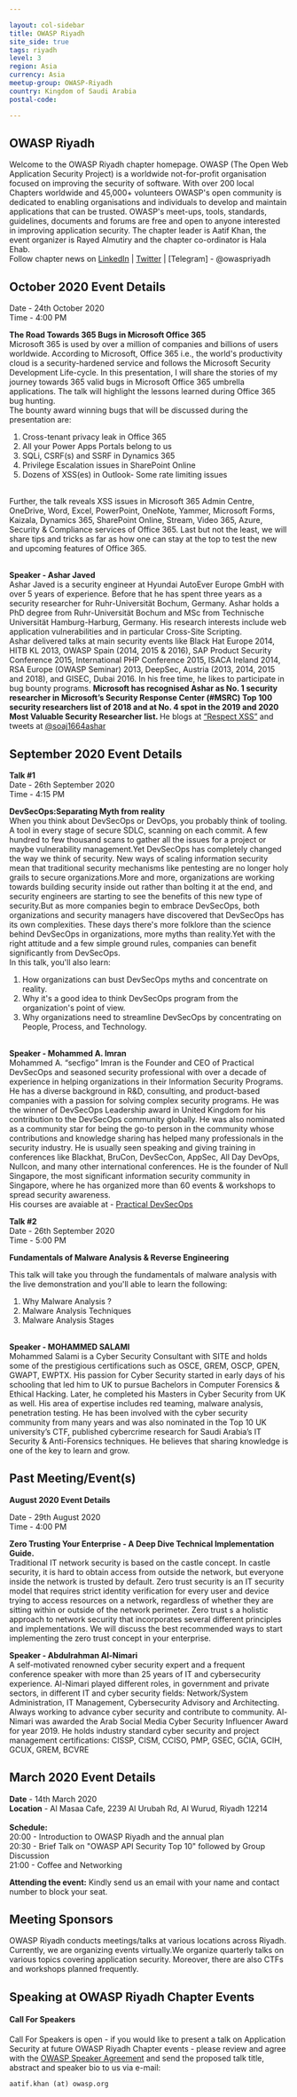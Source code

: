 ```yaml
---

layout: col-sidebar
title: OWASP Riyadh
site_side: true
tags: riyadh
level: 3
region: Asia
currency: Asia
meetup-group: OWASP-Riyadh
country: Kingdom of Saudi Arabia
postal-code: 

---
```

<!-- rebuild -->

OWASP Riyadh
-------------
Welcome to the OWASP Riyadh chapter homepage. OWASP (The Open Web Application Security Project) is a worldwide not-for-profit organisation focused on improving the security of software. With over 200 local Chapters worldwide and 45,000+ volunteers OWASP's open community is dedicated to enabling organisations and individuals to develop and maintain applications that can be trusted. OWASP's meet-ups, tools, standards, guidelines, documents and forums are free and open to anyone interested in improving application security. The chapter leader is Aatif Khan, the event organizer is Rayed Almutiry and the chapter co-ordinator is Hala Ehab. <br />
Follow chapter news on [LinkedIn](https://www.linkedin.com/company/owasp-riyadh/) | [Twitter](https://twitter.com/owaspriyadh) | [Telegram] - @owaspriyadh

October 2020 Event Details
----------------
Date - 24th October 2020 <br />
Time - 4:00 PM <br />

<b>The Road Towards 365 Bugs in Microsoft Office 365</b> <br/>
Microsoft 365 is used by over a million of companies and billions of users worldwide. According to Microsoft, Office 365 i.e., the world's productivity cloud is a security-hardened service and follows the Microsoft Security Development Life-cycle. In this presentation, I will share the stories of my journey towards 365 valid bugs in Microsoft Office 365 umbrella applications. The talk will highlight the lessons learned during Office 365 bug hunting.  <br/>
The bounty award winning bugs that will be discussed during the presentation are:<br/>
1) Cross-tenant privacy leak in Office 365  <br/>
2) All your Power Apps Portals belong to us<br/>
3) SQLi, CSRF(s) and SSRF in Dynamics 365<br/>
4) Privilege Escalation issues in SharePoint Online<br/>
5) Dozens of XSS(es) in Outlook- Some rate limiting issues<br/><br/>

Further, the talk reveals XSS issues in Microsoft 365 Admin Centre, OneDrive, Word, Excel, PowerPoint, OneNote, Yammer, Microsoft Forms, Kaizala, Dynamics 365, SharePoint Online, Stream, Video 365, Azure, Security & Compliance services of Office 365. Last but not the least, we will share tips and tricks as far as how one can stay at the top to test the new and upcoming features of Office 365.<br/><br/>

<b>Speaker - Ashar Javed</b><br/>
Ashar Javed is a security engineer at Hyundai AutoEver Europe GmbH with over 5 years of experience. Before that he has spent three years as a security researcher for Ruhr-Universität Bochum, Germany. Ashar holds a PhD degree from Ruhr-Universität Bochum and MSc from Technische Universität Hamburg-Harburg, Germany. His research interests include web application vulnerabilities and in particular Cross-Site Scripting.<br/>
Ashar delivered talks at main security events like Black Hat Europe 2014, HITB KL 2013, OWASP Spain (2014, 2015 & 2016), SAP Product Security Conference 2015, International PHP Conference 2015, ISACA Ireland 2014, RSA Europe (OWASP Seminar) 2013, DeepSec, Austria (2013, 2014, 2015 and 2018), and GISEC, Dubai 2016. In his free time, he likes to participate in bug bounty programs. <b>Microsoft has recognised Ashar as No. 1 security researcher in Microsoft’s Security Response Center (#MSRC) Top 100 security researchers list of 2018 and at No. 4 spot in the 2019 and 2020 Most Valuable Security Researcher list. </b>He blogs at <a href="https://respectxss.blogspot.com">“Respect XSS”</a> and tweets at <a href="https://twitter.com/soaj1664ashar">@soaj1664ashar</a><br/>


September 2020 Event Details
----------------
<b>Talk #1</b> <br />
Date - 26th September 2020 <br />
Time - 4:15 PM <br />

<b>DevSecOps:Separating Myth from reality</b> <br />
When you think about DevSecOps or DevOps, you probably think of tooling. A tool in every stage of secure SDLC, scanning on each commit. A few hundred to few thousand scans to gather all the issues for a project or maybe vulnerability management.Yet DevSecOps has completely changed the way we think of security. New ways of scaling information security mean that traditional security mechanisms like pentesting are no longer holy grails to secure organizations.More and more, organizations are working towards building security inside out rather than bolting it at the end, and security engineers are starting to see the benefits of this new type of security.But as more companies begin to embrace DevSecOps, both organizations and security managers have discovered that DevSecOps has its own complexities. These days there's more folklore than the science behind DevSecOps in organizations, more myths than reality.Yet with the right attitude and a few simple ground rules, companies can benefit significantly from DevSecOps.<br/>
In this talk, you'll also learn:<br/>
1. How organizations can bust DevSecOps myths and concentrate on reality.<br/>
2. Why it's a good idea to think DevSecOps program from the organization's point of view.<br/>
3. Why organizations need to streamline DevSecOps by concentrating on People, Process, and Technology.<br/><br/>

<b>Speaker - Mohammed A. Imran </b><br/>
Mohammed A. “secfigo” Imran is the Founder and CEO of Practical DevSecOps and seasoned security professional with over a decade of experience in helping organizations in their Information Security Programs. 
He has a diverse background in R&D, consulting, and product-based companies with a passion for solving complex security programs. He was the winner of DevSecOps Leadership award in United Kingdom for his contribution to the DevSecOps community globally. He was also nominated as a community star for being the go-to person in the community whose contributions and knowledge sharing has helped many professionals in the security industry. He is usually seen speaking and giving training in conferences like Blackhat, BruCon, DevSecCon, AppSec, All Day DevOps, Nullcon, and many other international conferences. He is the founder of Null Singapore, the most significant information security community in Singapore, where he has organized more than 60 events & workshops to spread security awareness.<br/>
His courses are avaiable at - <a href="https://www.practical-devsecops.com">Practical DevSecOps</a> 

<b>Talk #2 </b><br />
Date - 26th September 2020 <br />
Time - 5:00 PM <br />

<b>Fundamentals of Malware Analysis & Reverse Engineering</b> <br />

This talk will take you through the fundamentals of malware analysis with the live demonstration and you'll able to learn the following:<br/>
1. Why Malware Analysis ?<br/>
2. Malware Analysis Techniques<br/>
3. Malware Analysis Stages<br/><br/>

<b>Speaker - MOHAMMED SALAMI </b><br/>
Mohammed Salami is a Cyber Security Consultant with SITE  and  holds some of the prestigious certifications such as OSCE, GREM, OSCP, GPEN, GWAPT, EWPTX. His passion for Cyber Security started in early days of his schooling that led him to UK to pursue Bachelors in Computer Forensics & Ethical Hacking. Later, he completed his Masters in Cyber Security from UK as well. His area of expertise includes red teaming, malware analysis, penetration testing. He has been involved with the cyber security community from many years and was also nominated in the Top 10 UK university’s CTF, published cybercrime research for Saudi Arabia’s IT Security & Anti-Forensics techniques. He believes that sharing knowledge is one of the key to learn and grow. <br/>


Past Meeting/Event(s)
----------------
<b>August 2020 Event Details</b> <br/>

Date - 29th August 2020 <br />
Time - 4:00 PM <br />

<b>Zero Trusting Your Enterprise - A Deep Dive Technical Implementation Guide.</b> <br />
Traditional IT network security is based on the castle concept. In castle security, it is hard to obtain access from outside the network, but everyone inside the network is trusted by default.
Zero trust security is an IT security model that requires strict identity verification for every user and device trying to access resources on a network, regardless of whether they are sitting within or outside of the network perimeter.
Zero trust s a holistic approach to network security that incorporates several different principles and implementations. We will discuss the best recommended ways to start implementing the zero trust concept in your enterprise.

<b>Speaker - Abdulrahman Al-Nimari </b><br/>
A self-motivated renowned cyber security expert and a frequent conference speaker with more than 25 years of IT and cybersecurity experience. Al-Nimari played different roles, in government and private sectors, in different IT and cyber
security fields: Network/System Administration, IT Management, Cybersecurity Advisory and Architecting. Always working to advance cyber security and contribute to community. Al-Nimari was awarded the Arab Social Media Cyber Security Influencer Award for year 2019. He holds industry standard cyber security and project management certifications:
CISSP, CISM, CCISO, PMP, GSEC, GCIA, GCIH, GCUX, GREM, BCVRE

March 2020 Event Details
----------------
<b>Date</b> - 14th March 2020 <br /> 
<b>Location</b> - Al Masaa Cafe, 2239 Al Urubah Rd, Al Wurud, Riyadh 12214 <br /><br />
<b>Schedule:</b> <br />
20:00 - Introduction to OWASP Riyadh and the annual plan <br />
20:30 - Brief Talk on "OWASP API Security Top 10" followed by Group Discussion<br />
21:00 - Coffee and Networking <br />

<b>Attending the event:</b> Kindly send us an email with your name and contact number to block your seat. 


Meeting Sponsors
----------------

OWASP Riyadh conducts meetings/talks at various locations across Riyadh. Currently, we are organizing events virtually.We organize quarterly talks on various topics covering application security. Moreover, there are also CTFs and workshops planned frequently. 



Speaking at OWASP Riyadh Chapter Events
---------------------------------------

#### Call For Speakers

Call For Speakers is open - if you would like to present a talk on Application Security at future OWASP Riyadh Chapter events - please review and agree with the [OWASP Speaker Agreement](https://owasp.org/www-policy/legal/speaker-agreement) and send the proposed talk title, abstract and speaker bio to us via e-mail:

`aatif.khan (at) owasp.org`

 
